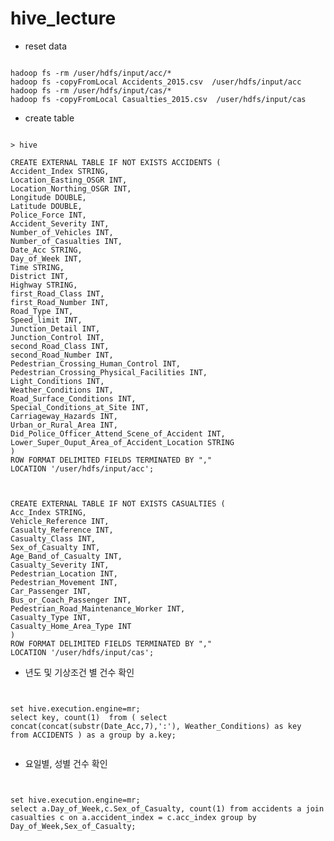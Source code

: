 # hive_lecture
- reset data
<pre><code>
hadoop fs -rm /user/hdfs/input/acc/*
hadoop fs -copyFromLocal Accidents_2015.csv  /user/hdfs/input/acc
hadoop fs -rm /user/hdfs/input/cas/*
hadoop fs -copyFromLocal Casualties_2015.csv  /user/hdfs/input/cas
</code></pre>

- create table
<pre><code>
> hive
 
CREATE EXTERNAL TABLE IF NOT EXISTS ACCIDENTS ( 
Accident_Index STRING, 
Location_Easting_OSGR INT, 
Location_Northing_OSGR INT, 
Longitude DOUBLE, 
Latitude DOUBLE, 
Police_Force INT, 
Accident_Severity INT, 
Number_of_Vehicles INT, 
Number_of_Casualties INT, 
Date_Acc STRING, 
Day_of_Week INT, 
Time STRING, 
District INT, 
Highway STRING, 
first_Road_Class INT, 
first_Road_Number INT, 
Road_Type INT, 
Speed_limit INT, 
Junction_Detail INT, 
Junction_Control INT, 
second_Road_Class INT, 
second_Road_Number INT, 
Pedestrian_Crossing_Human_Control INT, 
Pedestrian_Crossing_Physical_Facilities INT, 
Light_Conditions INT, 
Weather_Conditions INT, 
Road_Surface_Conditions INT, 
Special_Conditions_at_Site INT, 
Carriageway_Hazards INT, 
Urban_or_Rural_Area INT, 
Did_Police_Officer_Attend_Scene_of_Accident INT, 
Lower_Super_Ouput_Area_of_Accident_Location STRING 
) 
ROW FORMAT DELIMITED FIELDS TERMINATED BY ","
LOCATION '/user/hdfs/input/acc';
 
 
 
CREATE EXTERNAL TABLE IF NOT EXISTS CASUALTIES ( 
Acc_Index STRING, 
Vehicle_Reference INT, 
Casualty_Reference INT, 
Casualty_Class INT, 
Sex_of_Casualty INT, 
Age_Band_of_Casualty INT, 
Casualty_Severity INT, 
Pedestrian_Location INT, 
Pedestrian_Movement INT, 
Car_Passenger INT, 
Bus_or_Coach_Passenger INT, 
Pedestrian_Road_Maintenance_Worker INT, 
Casualty_Type INT, 
Casualty_Home_Area_Type INT 
) 
ROW FORMAT DELIMITED FIELDS TERMINATED BY ","
LOCATION '/user/hdfs/input/cas';
</code></pre>

- 년도 및 기상조건 별 건수 확인
<pre><code>

set hive.execution.engine=mr;
select key, count(1)  from ( select concat(concat(substr(Date_Acc,7),':'), Weather_Conditions) as key  from ACCIDENTS ) as a group by a.key;

</code></pre>

- 요일별, 성별 건수 확인
<pre><code>

set hive.execution.engine=mr;
select a.Day_of_Week,c.Sex_of_Casualty, count(1) from accidents a join casualties c on a.accident_index = c.acc_index group by Day_of_Week,Sex_of_Casualty;

</code></pre>


